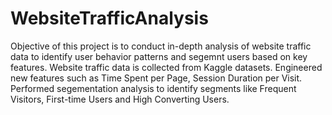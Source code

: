 # WebsiteTrafficAnalysis
Objective of this project is to conduct in-depth analysis of website traffic data to identify user behavior patterns and segemnt users based on key features.
Website traffic data is collected from Kaggle datasets.
Engineered new features such as Time Spent per Page, Session Duration per Visit. Performed segementation analysis to identify segments like Frequent Visitors, First-time Users and High Converting Users.
